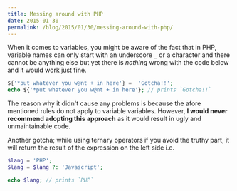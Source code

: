 ```yaml
---
title: Messing around with PHP
date: 2015-01-30
permalink: /blog/2015/01/30/messing-around-with-php/
---
```

When it comes to variables, you might be aware of the fact that in PHP, variable names can only start with an underscore `_` or a character and there cannot be anything else but yet there is *nothing* wrong with the code below and it would work just fine.

```php
${'*put whatever you w@nt + in here'} =  'Gotcha!!';
echo ${'*put whatever you w@nt + in here'}; // prints `Gotcha!!`
```

The reason why it didn't cause any problems is because the afore mentioned rules do not apply to variable variables. However, **I would never recommend adopting this approach** as it would result in ugly and unmaintainable code.

Another gotcha; while using ternary operators if you avoid the truthy part, it will return the result of the expression on the left side i.e.

```php
$lang = 'PHP';
$lang = $lang ?: 'Javascript';

echo $lang; // prints `PHP`
```
